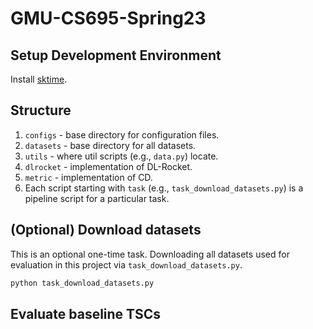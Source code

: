 # GMU-CS695-Spring23
 
## Setup Development Environment
Install [sktime](https://github.com/sktime/sktime#hourglass_flowing_sand-install-sktime).

## Structure

1. `configs` - base directory for configuration files.
2. `datasets` - base directory for all datasets.
3. `utils` - where util scripts (e.g., `data.py`) locate.
4. `dlrocket` - implementation of DL-Rocket.
5. `metric` - implementation of CD.
6. Each script starting with `task` (e.g., `task_download_datasets.py`) is a pipeline script for a particular task.


## (Optional) Download datasets
This is an optional one-time task. Downloading all datasets used for evaluation in this project via `task_download_datasets.py`.

```bash
python task_download_datasets.py
```

## Evaluate baseline TSCs
